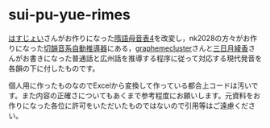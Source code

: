 # sui-pu-yue-rimes

[はすじょい](https://twitter.com/sosoBOTpi)さんがお作りになった[隋語母音表4](https://sozysozbot.github.io/zyegnio_xrynmu/%E9%9A%8B%E8%AA%9E%E6%AF%8D%E9%9F%B3%E8%A1%A84_.html)を改変し，nk2028の方々がお作りになった[切韻音系自動推導器](https://nk2028.shn.hk/qieyun-autoderiver/)にある，[graphemecluster](https://twitter.com/graphemecluster)さんと[三日月綾香](https://twitter.com/ayaka4f)さんがお書きになった普通話と広州話を推導する程序に従って対応する現代発音を各韻の下に付したものです。

個人用に作ったものなのでExcelから変換して作っている都合上コードは汚いです。また内容の正確さについてもあくまで参考程度にお願いします。元資料をお作りになった各位に許可をいただいたものではないので引用等はご遠慮ください。
